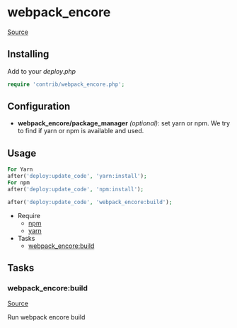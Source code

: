 <!-- DO NOT EDIT THIS FILE! -->
<!-- Instead edit contrib/webpack_encore.php -->
<!-- Then run bin/docgen -->

# webpack_encore

[Source](/contrib/webpack_encore.php)


## Installing

Add to your _deploy.php_

```php
require 'contrib/webpack_encore.php';
```

## Configuration

- **webpack_encore/package_manager** *(optional)*: set yarn or npm. We try to find if yarn or npm is available and used.

## Usage

```php
For Yarn
after('deploy:update_code', 'yarn:install');
For npm
after('deploy:update_code', 'npm:install');

after('deploy:update_code', 'webpack_encore:build');
```


* Require
  * [npm](/docs/contrib/npm.md)
  * [yarn](/docs/contrib/yarn.md)
* Tasks
  * [webpack_encore:build](#webpack_encorebuild)


## Tasks

### webpack_encore:build
[Source](https://github.com/deployphp/deployer/blob/master/contrib/webpack_encore.php#L42)

Run webpack encore build


